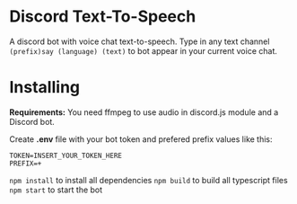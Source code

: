 # Discord Text-To-Speech

A discord bot with voice chat text-to-speech.
Type in any text channel `(prefix)say (language) (text)` to bot appear in your current voice chat.

# Installing

**Requirements:** You need ffmpeg to use audio in discord.js module and a Discord bot.

Create **.env** file with your bot token and prefered prefix values like this:
```env
TOKEN=INSERT_YOUR_TOKEN_HERE
PREFIX=+
```

`npm install` to install all dependencies
`npm build` to build all typescript files
`npm start` to start the bot